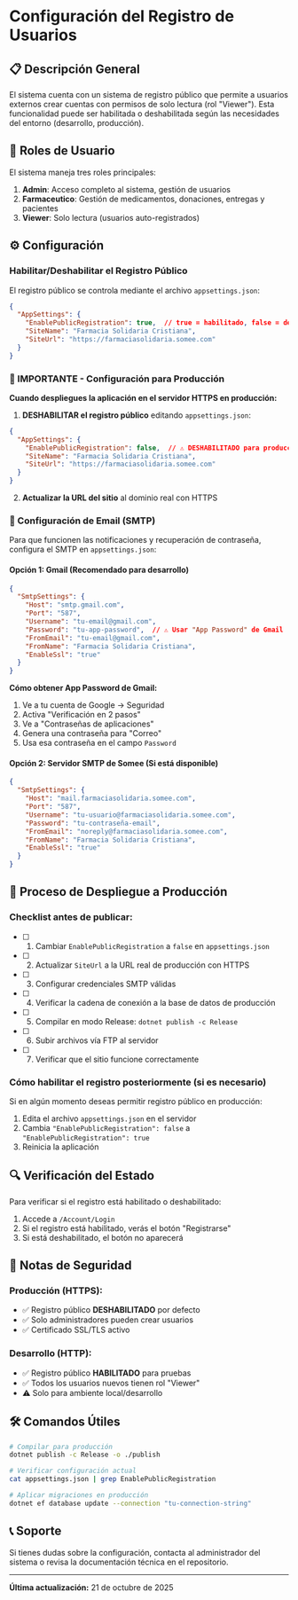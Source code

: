 # Configuración del Registro de Usuarios

## 📋 Descripción General

El sistema cuenta con un sistema de registro público que permite a usuarios externos crear cuentas con permisos de solo lectura (rol "Viewer"). Esta funcionalidad puede ser habilitada o deshabilitada según las necesidades del entorno (desarrollo, producción).

## 🔐 Roles de Usuario

El sistema maneja tres roles principales:

1. **Admin**: Acceso completo al sistema, gestión de usuarios
2. **Farmaceutico**: Gestión de medicamentos, donaciones, entregas y pacientes
3. **Viewer**: Solo lectura (usuarios auto-registrados)

## ⚙️ Configuración

### Habilitar/Deshabilitar el Registro Público

El registro público se controla mediante el archivo `appsettings.json`:

```json
{
  "AppSettings": {
    "EnablePublicRegistration": true,  // true = habilitado, false = deshabilitado
    "SiteName": "Farmacia Solidaria Cristiana",
    "SiteUrl": "https://farmaciasolidaria.somee.com"
  }
}
```

### 🔴 IMPORTANTE - Configuración para Producción

**Cuando despliegues la aplicación en el servidor HTTPS en producción:**

1. **DESHABILITAR el registro público** editando `appsettings.json`:

```json
{
  "AppSettings": {
    "EnablePublicRegistration": false,  // ⚠️ DESHABILITADO para producción
    "SiteName": "Farmacia Solidaria Cristiana",
    "SiteUrl": "https://farmaciasolidaria.somee.com"
  }
}
```

2. **Actualizar la URL del sitio** al dominio real con HTTPS

### 📧 Configuración de Email (SMTP)

Para que funcionen las notificaciones y recuperación de contraseña, configura el SMTP en `appsettings.json`:

#### Opción 1: Gmail (Recomendado para desarrollo)

```json
{
  "SmtpSettings": {
    "Host": "smtp.gmail.com",
    "Port": "587",
    "Username": "tu-email@gmail.com",
    "Password": "tu-app-password",  // ⚠️ Usar "App Password" de Gmail
    "FromEmail": "tu-email@gmail.com",
    "FromName": "Farmacia Solidaria Cristiana",
    "EnableSsl": "true"
  }
}
```

**Cómo obtener App Password de Gmail:**
1. Ve a tu cuenta de Google → Seguridad
2. Activa "Verificación en 2 pasos"
3. Ve a "Contraseñas de aplicaciones"
4. Genera una contraseña para "Correo"
5. Usa esa contraseña en el campo `Password`

#### Opción 2: Servidor SMTP de Somee (Si está disponible)

```json
{
  "SmtpSettings": {
    "Host": "mail.farmaciasolidaria.somee.com",
    "Port": "587",
    "Username": "tu-usuario@farmaciasolidaria.somee.com",
    "Password": "tu-contraseña-email",
    "FromEmail": "noreply@farmaciasolidaria.somee.com",
    "FromName": "Farmacia Solidaria Cristiana",
    "EnableSsl": "true"
  }
}
```

## 🚀 Proceso de Despliegue a Producción

### Checklist antes de publicar:

- [ ] 1. Cambiar `EnablePublicRegistration` a `false` en `appsettings.json`
- [ ] 2. Actualizar `SiteUrl` a la URL real de producción con HTTPS
- [ ] 3. Configurar credenciales SMTP válidas
- [ ] 4. Verificar la cadena de conexión a la base de datos de producción
- [ ] 5. Compilar en modo Release: `dotnet publish -c Release`
- [ ] 6. Subir archivos vía FTP al servidor
- [ ] 7. Verificar que el sitio funcione correctamente

### Cómo habilitar el registro posteriormente (si es necesario)

Si en algún momento deseas permitir registro público en producción:

1. Edita el archivo `appsettings.json` en el servidor
2. Cambia `"EnablePublicRegistration": false` a `"EnablePublicRegistration": true`
3. Reinicia la aplicación

## 🔍 Verificación del Estado

Para verificar si el registro está habilitado o deshabilitado:

1. Accede a `/Account/Login`
2. Si el registro está habilitado, verás el botón "Registrarse"
3. Si está deshabilitado, el botón no aparecerá

## 📝 Notas de Seguridad

### Producción (HTTPS):
- ✅ Registro público **DESHABILITADO** por defecto
- ✅ Solo administradores pueden crear usuarios
- ✅ Certificado SSL/TLS activo

### Desarrollo (HTTP):
- ✅ Registro público **HABILITADO** para pruebas
- ✅ Todos los usuarios nuevos tienen rol "Viewer"
- ⚠️ Solo para ambiente local/desarrollo

## 🛠️ Comandos Útiles

```bash
# Compilar para producción
dotnet publish -c Release -o ./publish

# Verificar configuración actual
cat appsettings.json | grep EnablePublicRegistration

# Aplicar migraciones en producción
dotnet ef database update --connection "tu-connection-string"
```

## 📞 Soporte

Si tienes dudas sobre la configuración, contacta al administrador del sistema o revisa la documentación técnica en el repositorio.

---

**Última actualización:** 21 de octubre de 2025

